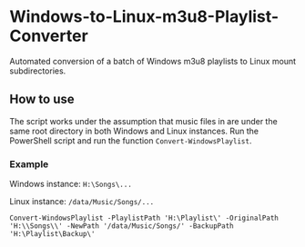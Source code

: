 # Windows-to-Linux-m3u8-Playlist-Converter
Automated conversion of a batch of Windows m3u8 playlists to Linux mount subdirectories.

## How to use
The script works under the assumption that music files in are under the same root directory in both Windows and Linux instances. Run the PowerShell script and run the function `Convert-WindowsPlaylist`.

### Example

Windows instance: `H:\Songs\...`

Linux instance: `/data/Music/Songs/...`

```
Convert-WindowsPlaylist -PlaylistPath 'H:\Playlist\' -OriginalPath 'H:\\Songs\\' -NewPath '/data/Music/Songs/' -BackupPath 'H:\Playlist\Backup\'
```
